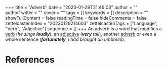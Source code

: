 +++
title = "Adverb"
date = "2023-01-29T21:46:03"
author = ""
authorTwitter = ""
cover = ""
tags = []
keywords = []
description = ""
showFullContent = false
readingTime = false
hideComments = false
zettelcastenIndex = "20230129214603"
zettelcastenTags = ["Language", "Verb", "Adjective"]
sequence = []
+++
An adverb is a word that modifies a [verb](Verb.md) (*he sings* ***loudly***), an [adjective](Adjective.md) (***very*** *tall*), another [adverb](Adverb.md) or even a whole sentence (***fortunately***, *I had brought an umbrella*).

# References

